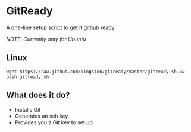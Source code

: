 GitReady
========

A one-line setup script to get it github ready

*NOTE: Currently only for Ubuntu*

Linux
-----
`wget https://raw.github.com/kingston/gitready/master/gitready.sh && bash gitready.sh`

What does it do?
----------------

   * Installs Git
   * Generates an ssh key
   * Provides you a Git key to set up
